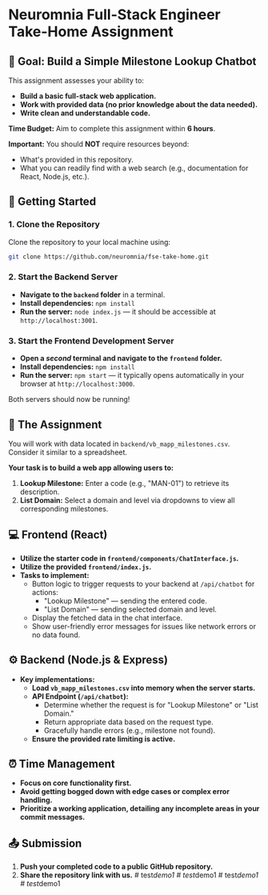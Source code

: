 # Neuromnia Full-Stack Engineer Take-Home Assignment

## 🎯 Goal: Build a Simple Milestone Lookup Chatbot

This assignment assesses your ability to:

- **Build a basic full-stack web application.**
- **Work with provided data (no prior knowledge about the data needed).**
- **Write clean and understandable code.**

**Time Budget:** Aim to complete this assignment within **6 hours**.

**Important:** You should **NOT** require resources beyond:
* What's provided in this repository.
* What you can readily find with a web search (e.g., documentation for React, Node.js, etc.).

## 🚀 Getting Started

### 1. Clone the Repository

Clone the repository to your local machine using:

```bash
git clone https://github.com/neuromnia/fse-take-home.git
```

### 2. Start the Backend Server

- **Navigate to the `backend` folder** in a terminal.
- **Install dependencies:** `npm install`
- **Run the server:** `node index.js` — it should be accessible at `http://localhost:3001`.

### 3. Start the Frontend Development Server

- **Open a *second* terminal and navigate to the `frontend` folder.**
- **Install dependencies:** `npm install`
- **Run the server:** `npm start` — it typically opens automatically in your browser at `http://localhost:3000`.

Both servers should now be running!

## 📝 The Assignment

You will work with data located in `backend/vb_mapp_milestones.csv`. Consider it similar to a spreadsheet.

**Your task is to build a web app allowing users to:**

1. **Lookup Milestone:** Enter a code (e.g., "MAN-01") to retrieve its description.
2. **List Domain:** Select a domain and level via dropdowns to view all corresponding milestones.

## 💻 Frontend (React)

- **Utilize the starter code in `frontend/components/ChatInterface.js`.**
- **Utilize the provided `frontend/index.js`.**
- **Tasks to implement:**
    - Button logic to trigger requests to your backend at `/api/chatbot` for actions:
        - "Lookup Milestone" — sending the entered code.
        - "List Domain" — sending selected domain and level.
    - Display the fetched data in the chat interface.
    - Show user-friendly error messages for issues like network errors or no data found.

## ⚙️ Backend (Node.js & Express)

- **Key implementations:**
    - **Load `vb_mapp_milestones.csv` into memory when the server starts.**
    - **API Endpoint (`/api/chatbot`):**
        - Determine whether the request is for "Lookup Milestone" or "List Domain."
        - Return appropriate data based on the request type.
        - Gracefully handle errors (e.g., milestone not found).
    - **Ensure the provided rate limiting is active.**

## ⏰ Time Management

- **Focus on core functionality first.**
- **Avoid getting bogged down with edge cases or complex error handling.** 
- **Prioritize a working application, detailing any incomplete areas in your commit messages.**

## 📤 Submission

1. **Push your completed code to a public GitHub repository.**
2. **Share the repository link with us.**
#   t e s t _ d e m o 1  
 #   t e s t _ d e m o 1  
 #   t e s t _ d e m o 1  
 #   t e s t _ d e m o 1  
 